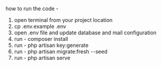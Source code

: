 how to run the code -
1. open terminal from your project location
2. cp .env.example .env 
3. open .env file and update database and mail configuration
4. run -  composer install
5. run - php artisan key:generate
6. run - php artisan migrate:fresh --seed
7. run - php artisan serve 